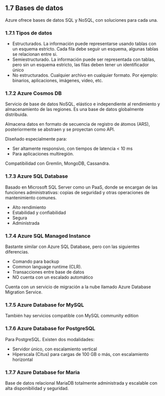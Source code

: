 ## 1.7 Bases de datos

Azure ofrece bases de datos SQL y NoSQL, con soluciones para cada una.

### 1.7.1 Tipos de datos

* Estructurados. La información puede representarse usando tablas con un esquema
  estricto. Cada fila debe seguir un esquema, algunas tablas se relacionan entre
  si.
* Semiestructurado. La información puede ser representada con tablas, pero sin
  un esquema estricto, las filas deben tener un identificador único
* No estructurados. Cualquier archivo en cualquier formato. Por ejemplo:
  binarios, aplicaciones, imágenes, video, etc.

### 1.7.2 Azure Cosmos DB

Servicio de base de datos NoSQL, elástico e independiente al rendimiento y
almacenamiento de las regiones. Es una base de datos globalmente distribuida.

Almacena datos en formato de secuencia de registro de átomos (ARS),
posteriormente se abstraen y se proyectan como API.

Diseñado especialmente para:
* Ser altamente responsivo, con tiempos de latencia < 10 ms
* Para aplicaciones multiregión.

Compatibilidad con Gremlin, MongoDB, Cassandra.

### 1.7.3 Azure SQL Database

Basado en Microsoft SQL Server como un PaaS, donde se encargan de las funciones
administrativas: copias de seguridad y otras operaciones de mantenimiento
comunes.

* Alto rendimiento
* Estabilidad y confiabilidad
* Segura
* Administrada

### 1.7.4 Azure SQL Managed Instance

Bastante similar con Azure SQL Database, pero con las siguientes diferencias.

* Comando para backup
* Common language runtime (CLR).
* Transacciones entre base de datos
* NO cuenta con un escalado automático

Cuenta con un servicio de migración a la nube llamado Azure Database Migration
Service.

### 1.7.5 Azure Database for MySQL

También hay servicios compatible con MySQL community edition

### 1.7.6 Azure Database for PostgreSQL

Para PostgreSQL. Existen dos modalidades:

* Servidor único, con escalamiento vertical
* Hiperscala (Citus) para cargas de 100 GB o más, con escalamiento horizontal

### 1.7.7 Azure Database for Maria

Base de datos relacional MariaDB totalmente administrada y escalable con alta
disponibilidad y seguridad.

